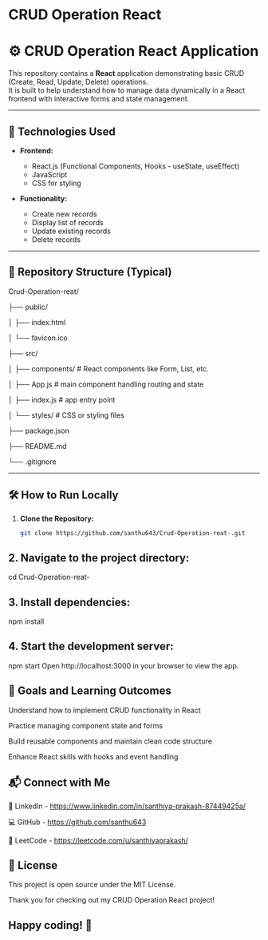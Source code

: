 # CRUD Operation React

# ⚙️ CRUD Operation React Application

This repository contains a **React** application demonstrating basic CRUD (Create, Read, Update, Delete) operations.  
It is built to help understand how to manage data dynamically in a React frontend with interactive forms and state management.

---

## 🚀 Technologies Used

- **Frontend:**  
  - React.js (Functional Components, Hooks - useState, useEffect)  
  - JavaScript 
  - CSS for styling  

- **Functionality:**  
  - Create new records  
  - Display list of records  
  - Update existing records  
  - Delete records  

---

## 📂 Repository Structure (Typical)

Crud-Operation-reat/

├── public/

│ ├── index.html

│ └── favicon.ico

├── src/

│ ├── components/ # React components like Form, List, etc.

│ ├── App.js # main component handling routing and state

│ ├── index.js # app entry point

│ └── styles/ # CSS or styling files

├── package.json

├── README.md

└── .gitignore


---

## 🛠️ How to Run Locally

1. **Clone the Repository:**

   ```bash
   git clone https://github.com/santhu643/Crud-Operation-reat-.git
## 2. Navigate to the project directory:

cd Crud-Operation-reat-
## 3. Install dependencies:
 
npm install
## 4. Start the development server:
 
npm start
Open http://localhost:3000 in your browser to view the app.

## 🎯 Goals and Learning Outcomes
Understand how to implement CRUD functionality in React

Practice managing component state and forms

Build reusable components and maintain clean code structure

Enhance React skills with hooks and event handling

## 📬 Connect with Me
🔗 LinkedIn - https://www.linkedin.com/in/santhiya-prakash-87449425a/

💻 GitHub - https://github.com/santhu643

🧠 LeetCode - https://leetcode.com/u/santhiyaprakash/

## 📄 License
This project is open source under the MIT License.

Thank you for checking out my CRUD Operation React project!
## Happy coding! 🚀
